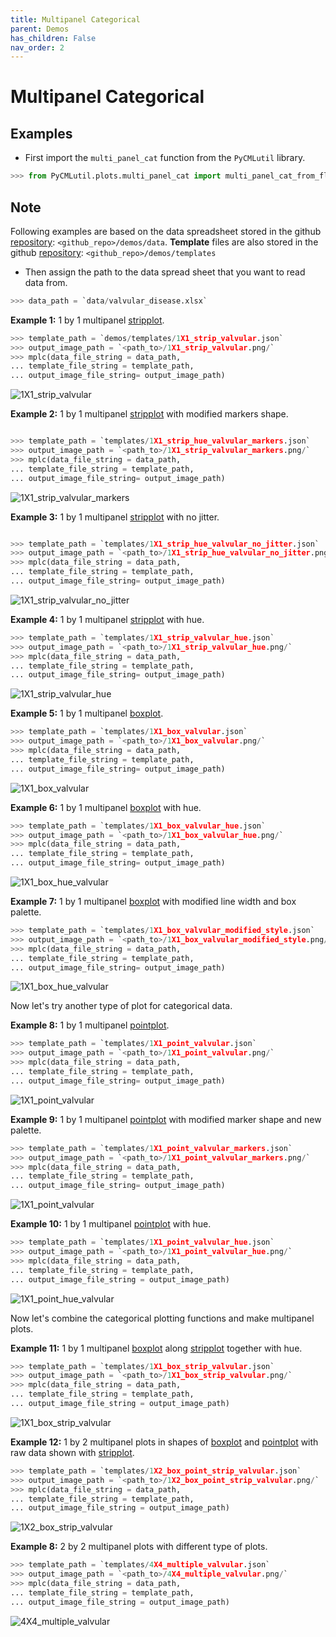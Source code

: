 ```yaml
---
title: Multipanel Categorical
parent: Demos
has_children: False
nav_order: 2
---
```


# Multipanel Categorical


## Examples
- First import the `multi_panel_cat` function from the `PyCMLutil` library.
````python
>>> from PyCMLutil.plots.multi_panel_cat import multi_panel_cat_from_flat_data as mplc
````
## Note
Following examples are based on the data spreadsheet stored in the github [repository](https://github.com/Campbell-Muscle-Lab/PyCMLutilities): `<github_repo>/demos/data`.
**Template** files are also stored in the github [repository](https://github.com/Campbell-Muscle-Lab/PyCMLutilities): `<github_repo>/demos/templates`
- Then assign the path to the data spread sheet that you want to read data from.
````python
>>> data_path = `data/valvular_disease.xlsx`
````

**Example 1:** 1 by 1  multipanel [stripplot](https://seaborn.pydata.org/generated/seaborn.stripplot.html#seaborn.stripplot).
```` python
>>> template_path = `demos/templates/1X1_strip_valvular.json`
>>> output_image_path = `<path_to>/1X1_strip_valvular.png/`
>>> mplc(data_file_string = data_path,
... template_file_string = template_path, 
... output_image_file_string= output_image_path)
````
![1X1_strip_valvular](1X1_strip_valvular.png)

**Example 2:** 1 by 1  multipanel [stripplot](https://seaborn.pydata.org/generated/seaborn.stripplot.html#seaborn.stripplot) with modified markers shape.
```` python

>>> template_path = `templates/1X1_strip_hue_valvular_markers.json`
>>> output_image_path = `<path_to>/1X1_strip_valvular_markers.png/`
>>> mplc(data_file_string = data_path,
... template_file_string = template_path,
... output_image_file_string= output_image_path)
````
![1X1_strip_valvular_markers](1X1_strip_valvular_markers.png)

**Example 3:** 1 by 1  multipanel [stripplot](https://seaborn.pydata.org/generated/seaborn.stripplot.html#seaborn.stripplot) with no jitter.
```` python

>>> template_path = `templates/1X1_strip_hue_valvular_no_jitter.json`
>>> output_image_path = `<path_to>/1X1_strip_hue_valvular_no_jitter.png/`
>>> mplc(data_file_string = data_path,
... template_file_string = template_path,
... output_image_file_string= output_image_path)
````
![1X1_strip_valvular_no_jitter](1X1_strip_valvular_no_jitter.png)

**Example 4:** 1 by 1  multipanel [stripplot](https://seaborn.pydata.org/generated/seaborn.stripplot.html#seaborn.stripplot) with hue.
```` python
>>> template_path = `templates/1X1_strip_valvular_hue.json`
>>> output_image_path = `<path_to>/1X1_strip_valvular_hue.png/`
>>> mplc(data_file_string = data_path,
... template_file_string = template_path,
... output_image_file_string= output_image_path)
````
![1X1_strip_valvular_hue](1X1_strip_valvular_hue.png)

**Example 5:** 1 by 1  multipanel [boxplot](https://seaborn.pydata.org/generated/seaborn.pointplot.html#seaborn.boxplot).
```` python
>>> template_path = `templates/1X1_box_valvular.json`
>>> output_image_path = `<path_to>/1X1_box_valvular.png/`
>>> mplc(data_file_string = data_path,
... template_file_string = template_path,
... output_image_file_string= output_image_path)
````
![1X1_box_valvular](1X1_box_valvular.png)

**Example 6:** 1 by 1  multipanel [boxplot](https://seaborn.pydata.org/generated/seaborn.pointplot.html#seaborn.boxplot) with hue.
```` python
>>> template_path = `templates/1X1_box_valvular_hue.json`
>>> output_image_path = `<path_to>/1X1_box_valvular_hue.png/`
>>> mplc(data_file_string = data_path,
... template_file_string = template_path,
... output_image_file_string= output_image_path)
````
![1X1_box_hue_valvular](1X1_box_valvular_hue.png)

**Example 7:** 1 by 1  multipanel [boxplot](https://seaborn.pydata.org/generated/seaborn.pointplot.html#seaborn.boxplot) with modified line width and box palette.
```` python
>>> template_path = `templates/1X1_box_valvular_modified_style.json`
>>> output_image_path = `<path_to>/1X1_box_valvular_modified_style.png/`
>>> mplc(data_file_string = data_path,
... template_file_string = template_path,
... output_image_file_string= output_image_path)
````
![1X1_box_hue_valvular](1X1_box_valvular_modified_style.png)

Now let's try another type of plot for categorical data.

**Example 8:** 1 by 1  multipanel [pointplot](https://seaborn.pydata.org/generated/seaborn.pointplot.html#seaborn.pointplot).
```` python
>>> template_path = `templates/1X1_point_valvular.json`
>>> output_image_path = `<path_to>/1X1_point_valvular.png/`
>>> mplc(data_file_string = data_path,
... template_file_string = template_path,
... output_image_file_string= output_image_path)
````
![1X1_point_valvular](1X1_point_valvular.png)

**Example 9:** 1 by 1  multipanel [pointplot](https://seaborn.pydata.org/generated/seaborn.pointplot.html#seaborn.pointplot) with modified marker shape and new palette.
```` python
>>> template_path = `templates/1X1_point_valvular_markers.json`
>>> output_image_path = `<path_to>/1X1_point_valvular_markers.png/`
>>> mplc(data_file_string = data_path,
... template_file_string = template_path,
... output_image_file_string= output_image_path)
````
![1X1_point_valvular](1X1_point_valvular_markers.png)

**Example 10:** 1 by 1  multipanel [pointplot](https://seaborn.pydata.org/generated/seaborn.pointplot.html#seaborn.pointplot) with hue.
```` python
>>> template_path = `templates/1X1_point_valvular_hue.json`
>>> output_image_path = `<path_to>/1X1_point_valvular_hue.png/`
>>> mplc(data_file_string = data_path,
... template_file_string = template_path,
... output_image_file_string = output_image_path)
````
![1X1_point_hue_valvular](1X1_point_valvular_hue.png)

Now let's combine the categorical plotting functions and make multipanel plots. 

**Example 11:** 1 by 1  multipanel [boxplot](https://seaborn.pydata.org/generated/seaborn.pointplot.html#seaborn.boxplot) along [stripplot](https://seaborn.pydata.org/generated/seaborn.stripplot.html#seaborn.stripplot) together with hue.
```` python
>>> template_path = `templates/1X1_box_strip_valvular.json`
>>> output_image_path = `<path_to>/1X1_box_strip_valvular.png/`
>>> mplc(data_file_string = data_path,
... template_file_string = template_path,
... output_image_file_string = output_image_path)
````
![1X1_box_strip_valvular](1X1_box_strip_valvular.png)

**Example 12:** 1 by 2  multipanel plots in shapes of [boxplot](https://seaborn.pydata.org/generated/seaborn.pointplot.html#seaborn.boxplot) and [pointplot](https://seaborn.pydata.org/generated/seaborn.pointplot.html#seaborn.pointplot) with raw data shown with [stripplot](https://seaborn.pydata.org/generated/seaborn.stripplot.html#seaborn.stripplot).
```` python
>>> template_path = `templates/1X2_box_point_strip_valvular.json`
>>> output_image_path = `<path_to>/1X2_box_point_strip_valvular.png/`
>>> mplc(data_file_string = data_path,
... template_file_string = template_path,
... output_image_file_string = output_image_path)
````
![1X2_box_strip_valvular](1X2_box_point_strip_valvular.png)

**Example 8:** 2 by 2  multipanel plots with different type of plots.
```` python
>>> template_path = `templates/4X4_multiple_valvular.json`
>>> output_image_path = `<path_to>/4X4_multiple_valvular.png/`
>>> mplc(data_file_string = data_path,
... template_file_string = template_path,
... output_image_file_string = output_image_path)
````
![4X4_multiple_valvular](4X4_multiple_valvular.png)


